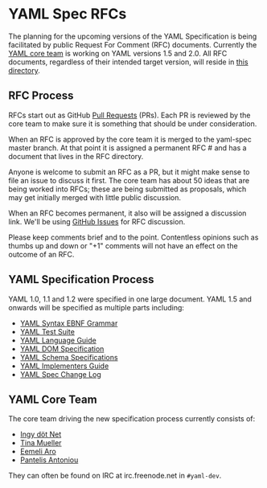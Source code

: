 YAML Spec RFCs
==============

The planning for the upcoming versions of the YAML Specification is being facilitated by public Request For Comment (RFC) documents.
Currently the [YAML core team](#yaml-core-team) is working on YAML versions 1.5 and 2.0.
All RFC documents, regardless of their intended target version, will reside in [this directory](https://github.com/yaml/yaml-spec/tree/master/rfc).

## RFC Process

RFCs start out as GitHub [Pull Requests](https://github.com/yaml/yaml-spec/pulls) (PRs).
Each PR is reviewed by the core team to make sure it is something that should be under consideration.

When an RFC is approved by the core team it is merged to the yaml-spec master branch.
At that point it is assigned a permanent RFC # and has a document that lives in the RFC directory.

Anyone is welcome to submit an RFC as a PR, but it might make sense to file an issue to discuss it first.
The core team has about 50 ideas that are being worked into RFCs; these are being submitted as proposals, which may get initially merged with little public discussion.

When an RFC becomes permanent, it also will be assigned a discussion link.
We'll be using [GitHub Issues](https://github.com/yaml/yaml-spec/issues) for RFC discussion.

Please keep comments brief and to the point.
Contentless opinions such as thumbs up and down or "+1" comments will not have an effect on the outcome of an RFC.

## YAML Specification Process

YAML 1.0, 1.1 and 1.2 were specified in one large document.
YAML 1.5 and onwards will be specified as multiple parts including:

* [YAML Syntax EBNF Grammar]()
* [YAML Test Suite]()
* [YAML Language Guide]()
* [YAML DOM Specification]()
* [YAML Schema Specifications]()
* [YAML Implementers Guide]()
* [YAML Spec Change Log]()

## YAML Core Team

The core team driving the new specification process currently consists of:

* [Ingy döt Net](https://github.com/ingydotnet)
* [Tina Mueller](https://github.com/perlpunk)
* [Eemeli Aro](https://github.com/eemeli)
* [Pantelis Antoniou](https://github.com/pantoniou)

They can often be found on IRC at irc.freenode.net in `#yaml-dev`.
